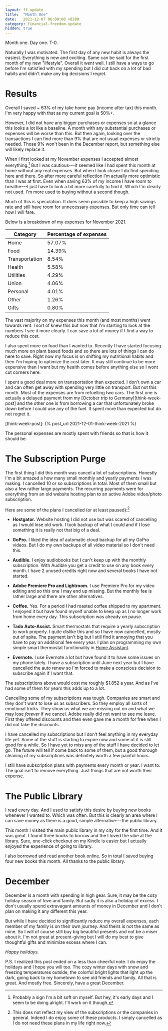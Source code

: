 ```yaml
---
layout: ff-update
title:  "Month One"
date:   2021-12-07 06:00:00 +0200
category: financial-freedom-update
hidden: true
---
```


Month one. Day one. T-0.

Naturally I was motivated. The first day of any new habit is always the easiest. Everything is new and exciting. Same can be said for the first month of my new "lifestyle". Overall it went well. I still have a ways to go before I'm satisfied with my spending but I did cut back on a lot of bad habits and didn't make any big decisions I regret.

<!--more-->

# Results

Overall I saved ~ 63% of my take home pay (income after tax) this month. I'm very happy with that as my current goal is 50%+. 

However, I did not have any bigger purchases or expenses so at a glance this looks a lot like a baseline. A month with any substantial purchases or expenses will be worse than this. But then again, looking over the transactions I can find more than 9% that are not usual expenses or strictly needed. Those 9% won't been in the December report, but something else will likely replace it.

When I first looked at my November expenses I accepted almost everything.[^fn-soft-on-myself] But I was cautious---it seemed like I had spent this month at home without any real expenses. But when I look closer I do find spending here and there. So after more careful reflection I'm actually more optimistic than I was at first. Even when saving 63% of my income I have room to breathe---I just have to look a bit more carefully to find it. Which I'm clearly not used. I'm more used to buying without a second though.

[^fn-soft-on-myself]: Probably a sign I'm a bit soft on myself. But hey, it's early days and I seem to be doing alright. I'll work on it though. 

Much of this is speculation. It does seem possible to keep a high savings rate and still have room for unnecessary expenses. But only time can tell how I will fare.

Below is a breakdown of my expenses for November 2021.

| Category       | Percentage of expenses |
|----------------|------------------------|
| Home           | 57.07%                 |
| Food           | 14.39%                 |
| Transportation | 8.54%                  |
| Health         | 5.58%                  |
| Utilities      | 4.29%                  |
| Union          | 4.06%                  |
| Personal       | 4.01%                  |
| Other          | 1.26%                  |
| Gifts          | 0.80%                  |

The vast majority on my expenses this month (and most months) went towards rent. I sort of knew this but now that I'm starting to look at the numbers I see it more clearly. I can save a lot of money if I find a way to reduce this cost.

I also spent more on food than I wanted to. Recently I have started focusing much more on plant based foods and so there are lots of things I can do here to save. Right now my focus is on shifting my nutritional habits and then I'm hoping to optimize the cost later. It may still continue to be more expensive than I want but my health comes before anything else so I wont cut corners here.

I spent a good deal more on transportation than expected. I don't own a car and can often get away with spending very little on transport. But not this month. Most of the expenses are from refuelling two cars. The first one is actually a delayed payment from my [October trip to Germany][think-week-post] and the other one is from borrowing a car that unfortunately broke down before I could use any of the fuel. It spent more than expected but do not regret it.

[think-week-post]: {% post_url 2021-12-01-think-week-2021 %}

The personal expenses are mostly spent with friends so that is how it should be.

# The Subscription Purge

The first thing I did this month was cancel a lot of subscriptions. Honestly I'm a bit amazed a how many small monthly and yearly payments I was making. I cancelled 10 or so subscriptions in total. Most of them small but also a few rather large payments. The recurring payments were for everything from an old website hosting plan to an active Adobe video/photo subscription.

Here are some of the plans I cancelled (or at least paused):[^fn-subscription-cancel]

[^fn-subscription-cancel]: This does not reflect my view of the subscriptions or the companies in general. Indeed I do enjoy some of these products. I simply cancelled as I do not need these plans in my life right now.

- **Hostgator.** Website hosting I did not use but was scared of cancelling as I would lose old work. I took backup of what I could and if I lose something it is really not that big of a deal. 

- **GoPro.** I liked the idea of automatic cloud backup for all my GoPro videos. But I do my own backups of all video material so I don't need this.

- **Audible.** I enjoy audiobooks but I can't keep up with the monthly subscription. With Audible you get a credit to use on any book every month. I have 2 unused credits right now and several books I have not started.

- **Adobe Premiere Pro and Lightroom.** I use Premiere Pro for my video editing and so this one I may end up missing. But the monthly fee is rather large and there are other alternatives.

- **Coffee.** Yes. For a period I had roasted coffee shipped to my apartment. I enjoyed it but have found myself unable to keep up as I no longer work from home every day. This subscription was already on pause.

- **Tado Auto-Assist.** Smart thermostats that require a yearly subscription to work properly. I quite dislike this and so I have now cancelled, mostly out of spite. The payment isn't big but I still find it annoying that you have to pay an additional fee every year. I plan on programming my own simple smart thermostat functionality in [Home Assistant](https://www.home-assistant.io). 

- **Evernote.** I use Evernote a lot but have found it to have some issues on my phone lately. I have a subscription until June next year but I have cancelled the auto renew so I'm forced to make a conscious decision to subscribe again if I want that.

The subscriptions above would cost me roughly $1.852 a year. And as I've had some of them for years this adds up to a lot.

Cancelling some of my subscriptions was tough. Companies are smart and they don't want to lose us as subscribers. So they employ all sorts of emotional tricks. They show us what we are missing out on and what we may lose _forever_ if we cancel. Adobe really did not want to see me leave. First they offered discounts and then even gave me a month for free when I did not take the discounts.

I have cancelled my subscriptions but I don't feel anything in my everyday life yet. Some of the stuff is starting to expire now and some of it is still good for a while. So I have yet to miss any of the stuff I have decided to let go. The future will tell if come back to some of them, but a good thorough cleaning of my subscriptions was definitely worth a few painful hours.

I still have subscription plans with payments every month or year. I want to. The goal isn't to remove everything. Just things that are not worth their expense.


# The Public Library

I read every day. And I used to satisfy this desire by buying new books whenever I wanted to. Which was often. But this is clearly an area where I can save money as there is a good, simple alternative---the public library. 

This month I visited the main public library in my city for the first time. And it was great. I found three books to borrow and the I loved the vibe at the library. Sure, one-click checkout on my Kindle is easier but I actually enjoyed the experience of going to library.

I also borrowed and read another book online. So in total I saved buying four new books this month. All thanks to the public library. 

# December

December is a month with spending in high gear. Sure, it may be the cozy holiday season of love and family. But sadly it is also a holiday of excess. I don't usually spend extravagant amounts of money in December and I don't plan on making it any different this year.

But while I have decided to significantly reduce my overall expenses, each member of my family is on their own journey. And theirs is not the same as mine. So I will of course still buy big beautiful presents and not be a miser about it. I'm not great at present-giving but I will do my best to give thoughtful gifts and minimize excess where I can.

_Happy holidays._

P.S. I realized this post ended on a less than cheerful note. I do enjoy the holidays and I hope you will too. The cozy winter days with snow and freezing temperatures outside, the colorful bright lights that light up the dark, going back to my hometown to see old friends and family. All that is great. And mostly free. Sincerely, have a great December.


